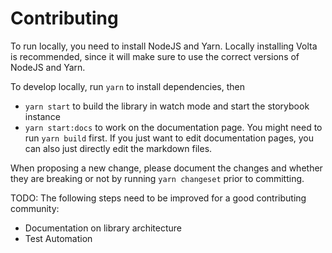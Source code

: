 # Contributing

To run locally, you need to install NodeJS and Yarn. Locally installing
Volta is recommended, since it will make sure to use the correct versions
of NodeJS and Yarn.

To develop locally, run ``yarn`` to install dependencies, then

- ``yarn start`` to build the library in watch mode and start the storybook instance
- ``yarn start:docs`` to work on the documentation page. You might need to run
  ``yarn build`` first. If you just want to edit documentation pages, you can also
  just directly edit the markdown files.

When proposing a new change, please document the changes and whether
they are breaking or not by running ``yarn changeset`` prior to committing.

TODO: The following steps need to be improved for a good contributing community:
- Documentation on library architecture
- Test Automation

